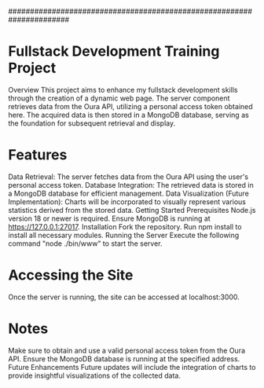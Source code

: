 ######################################################################

# **Fullstack Development Training Project**
Overview
This project aims to enhance my fullstack development skills through the creation of a dynamic web page. The server component retrieves data from the Oura API, utilizing a personal access token obtained here. The acquired data is then stored in a MongoDB database, serving as the foundation for subsequent retrieval and display.

# Features
Data Retrieval: The server fetches data from the Oura API using the user's personal access token.
Database Integration: The retrieved data is stored in a MongoDB database for efficient management.
Data Visualization (Future Implementation): Charts will be incorporated to visually represent various statistics derived from the stored data.
Getting Started
Prerequisites
Node.js version 18 or newer is required.
Ensure MongoDB is running at https://127.0.0.1:27017.
Installation
Fork the repository.
Run npm install to install all necessary modules.
Running the Server
Execute the following command "node ./bin/www" to start the server.


# Accessing the Site
Once the server is running, the site can be accessed at localhost:3000.

# Notes
Make sure to obtain and use a valid personal access token from the Oura API.
Ensure the MongoDB database is running at the specified address.
Future Enhancements
Future updates will include the integration of charts to provide insightful visualizations of the collected data.
